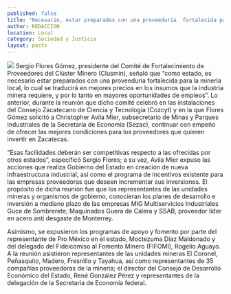 ```yaml
---
published: false
title: "Necesario, estar preparados con una proveeduría  fortalecida para la minería local: líder del clúster"
author: REDACCION
location: Local
category: Sociedad y Justicia
layout: posts
---
```


![](http://i.imgur.com/LyIvrwxm.jpg)
Sergio Flores Gómez, presidente del Comité de Fortalecimiento de Proveedores del Clúster Minero (Clusmin), señaló que “como estado, es necesario estar preparados con una proveeduría fortalecida para la minería local, lo cual se traducirá en mejores precios en los insumos que la industria minera requiere, y por lo tanto en mayores oportunidades de empleos”.
Lo anterior, durante la reunión que dicho comité celebró en las instalaciones del Consejo Zacatecano de Ciencia y Tecnología (Cozcyt) y en la que Flores Gómez solicitó a Christopher Avila Mier, subsecretario de Minas y Parques Industriales de la Secretaría de Economía (Sezac), continuar con empeño de ofrecer las mejores condiciones para los proveedores que quieren invertir en Zacatecas.

“Esas facilidades deberán ser competitivas respecto a las ofrecidas por otros estados”, especificó Sergio Flores; a su vez, Avila Mier expuso las acciones que realiza Gobierno del Estado en creación de nueva infraestructura industrial, así como el programa de incentivos existente para las empresas proveedoras que deseen incrementar sus inversiones.
El propósito de dicha reunión fue que los representantes de las unidades mineras y organismos de gobierno, conocieran los planes de desarrollo e inversión a mediano plazo de las empresas MIG Multiservicios Industriales Guce de Sombrerete; Maquinados Guera de Calera y SSAB, proveedor líder en acero anti desgaste de Monterrey.

Asimismo, se expusieron  los programas de apoyo y fomento por parte del representante de Pro México en el estado, Moctezuma Díaz Maldonado y del delegado del Fideicomiso al Fomento Minero (FIFOMI),  Rogelio Aguayo.
A la reunión asistieron representantes de las unidades mineras El Coronel, Peñasquito, Madero, Fresnillo y Tayahua, así como representantes de 35 compañías proveedoras de la minería; el director del Consejo de Desarrollo Económico del Estado, René González Pérez y representantes de la delegación de la Secretaría de Economía federal.

